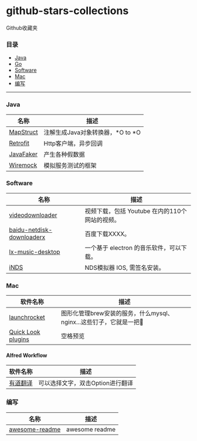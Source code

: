 # github-stars-collections

Github收藏夹

### 目录

* [Java](#Java)
* [Go](#Go)
* [Software](#Software)
* [Mac](#Mac)
* [编写](#编写)

--- 

### Java

| 名称 | 描述 |
| --- | --- |
| [MapStruct](https://github.com/mapstruct/mapstruct) | 注解生成Java对象转换器，*O to *O  |
| [Retrofit](https://github.com/square/retrofit) | Http客户端，异步回调  |
| [JavaFaker](https://github.com/DiUS/java-faker) | 产生各种假数据  |
| [Wiremock](https://github.com/wiremock/wiremock) | 模拟服务测试的框架  |

### Software

| 名称 | 描述 |
| --- | --- |
| [videodownloader](https://github.com/mayeaux/videodownloader) | 视频下载，包括 Youtube 在内的110个网站的视频。  |
| [baidu-netdisk-downloaderx](https://github.com/b3log/baidu-netdisk-downloaderx) | 百度下载XXXX。  |
| [lx-music-desktop](https://github.com/lyswhut/lx-music-desktop) | 一个基于 electron 的音乐软件，可以下载。  |
| [iNDS](https://github.com/iNDS-Team/iNDS) | NDS模拟器 IOS, 需签名安装。  |


### Mac

| 软件名称 | 描述 |
| --- | --- |
| [launchrocket](https://github.com/jimbojsb/launchrocket) | 图形化管理brew安装的服务，什么mysql、nginx...这些钉子，它就是一把🔨 |
| [Quick Look plugins](https://github.com/sindresorhus/quick-look-plugins) | 空格预览 |

#### Alfred Workflow

| 软件名称 | 描述 |
| --- | --- |
| [有道翻译](https://github.com/whyliam/whyliam.workflows.youdao) | 可以选择文字，双击Option进行翻译  |

### 编写
| 名称 | 描述 |
| --- | --- |
| [awesome-readme](https://github.com/matiassingers/awesome-readme) | awesome readme |









